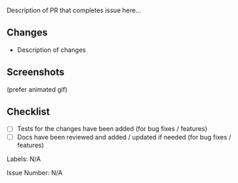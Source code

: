 Description of PR that completes issue here...

## Changes

- Description of changes

## Screenshots

(prefer animated gif)

## Checklist

- [ ] Tests for the changes have been added (for bug fixes / features)
- [ ] Docs have been reviewed and added / updated if needed (for bug fixes / features)
<!-- - [ ] Build (npm run build) was run locally and any changes were pushed -->
<!-- - [ ] Lint (npm run lint) has passed locally and any fixes were made for failures -->

Labels: N/A

Issue Number: N/A
